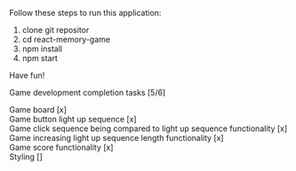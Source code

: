 Follow these steps to run this application:

1. clone git repositor
2. cd react-memory-game
3. npm install
4. npm start

Have fun!

Game development completion tasks [5/6]

Game board [x]<br />
Game button light up sequence [x]<br />
Game click sequence being compared to light up sequence functionality [x]<br />
Game increasing light up sequence length functionality [x]<br />
Game score functionality [x]<br />
Styling []<br />

